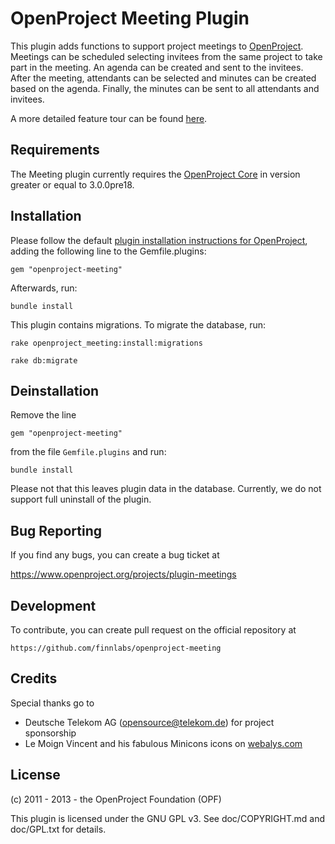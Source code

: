 OpenProject Meeting Plugin
==========================

This plugin adds functions to support project meetings to
[OpenProject](https://www.openproject.org). Meetings
can be scheduled selecting invitees from the same project to take
part in the meeting. An agenda can be created and sent to the invitees.
After the meeting, attendants can be selected and minutes can be
created based on the agenda. Finally, the minutes can be sent to
all attendants and invitees.

A more detailed feature tour can be found [here](https://www.openproject.org/projects/openproject/wiki/Meetings).

Requirements
------------

The Meeting plugin currently requires the [OpenProject Core](https://github.com/opf/openproject/) in
version greater or equal to 3.0.0pre18.


Installation
------------

Please follow the default [plugin installation instructions for
OpenProject](https://www.openproject.org/projects/openproject/wiki/Installation#222-Add-plugins),
adding the following line to the Gemfile.plugins:

`gem "openproject-meeting"`

Afterwards, run:

`bundle install`

This plugin contains migrations. To migrate the database, run:

`rake openproject_meeting:install:migrations`

`rake db:migrate`

Deinstallation
--------------

Remove the line

`gem "openproject-meeting"`

from the file `Gemfile.plugins` and run:

`bundle install`

Please not that this leaves plugin data in the database. Currently, we do not
support full uninstall of the plugin.

Bug Reporting
-------------

If you find any bugs, you can create a bug ticket at

https://www.openproject.org/projects/plugin-meetings

Development
-----------

To contribute, you can create pull request on the official repository at

`https://github.com/finnlabs/openproject-meeting`

Credits
-------

Special thanks go to

* Deutsche Telekom AG (opensource@telekom.de) for project sponsorship
* Le Moign Vincent and his fabulous Minicons icons on [webalys.com](http://www.webalys.com/minicons/icons-free-pack.php)

License
-------

(c) 2011 - 2013 - the OpenProject Foundation (OPF)

This plugin is licensed under the GNU GPL v3. See doc/COPYRIGHT.md and
doc/GPL.txt for details.
